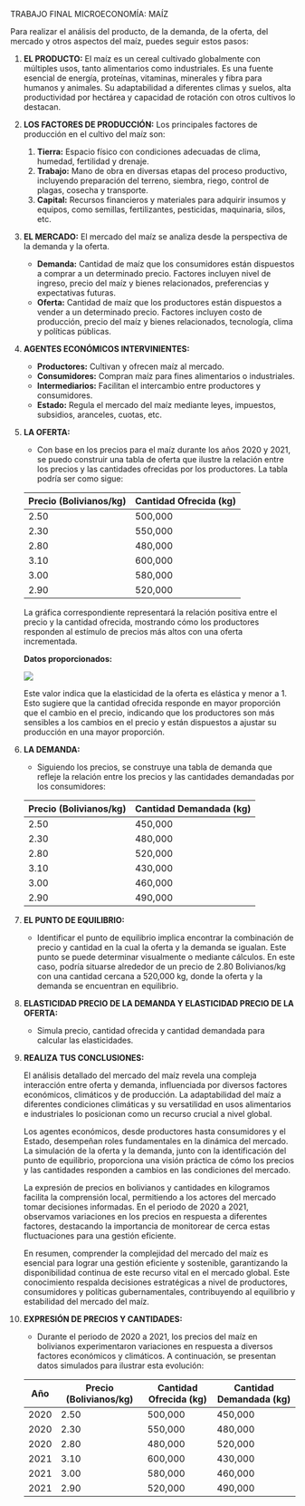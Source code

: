TRABAJO FINAL MICROECONOMÍA: MAÍZ

Para realizar el análisis del producto, de la demanda, de la oferta, del mercado y otros aspectos del maíz, puedes seguir estos pasos:

1. **EL PRODUCTO:**
   El maíz es un cereal cultivado globalmente con múltiples usos, tanto alimentarios como industriales. Es una fuente esencial de energía, proteínas, vitaminas, minerales y fibra para humanos y animales. Su adaptabilidad a diferentes climas y suelos, alta productividad por hectárea y capacidad de rotación con otros cultivos lo destacan.

2. **LOS FACTORES DE PRODUCCIÓN:**
   Los principales factores de producción en el cultivo del maíz son:
   1. **Tierra:** Espacio físico con condiciones adecuadas de clima, humedad, fertilidad y drenaje.
   2. **Trabajo:** Mano de obra en diversas etapas del proceso productivo, incluyendo preparación del terreno, siembra, riego, control de plagas, cosecha y transporte.
   3. **Capital:** Recursos financieros y materiales para adquirir insumos y equipos, como semillas, fertilizantes, pesticidas, maquinaria, silos, etc.

3. **EL MERCADO:**
   El mercado del maíz se analiza desde la perspectiva de la demanda y la oferta.
   - **Demanda:** Cantidad de maíz que los consumidores están dispuestos a comprar a un determinado precio. Factores incluyen nivel de ingreso, precio del maíz y bienes relacionados, preferencias y expectativas futuras.
   - **Oferta:** Cantidad de maíz que los productores están dispuestos a vender a un determinado precio. Factores incluyen costo de producción, precio del maíz y bienes relacionados, tecnología, clima y políticas públicas.

4. **AGENTES ECONÓMICOS INTERVINIENTES:**
   - **Productores:** Cultivan y ofrecen maíz al mercado.
   - **Consumidores:** Compran maíz para fines alimentarios o industriales.
   - **Intermediarios:** Facilitan el intercambio entre productores y consumidores.
   - **Estado:** Regula el mercado del maíz mediante leyes, impuestos, subsidios, aranceles, cuotas, etc.

5. **LA OFERTA:**
   
   - Con base en los precios para el maíz durante los años 2020 y 2021, se puedo construir una tabla de oferta que ilustre la relación entre los precios y las cantidades ofrecidas por los productores. La tabla podría ser como sigue:
   
   | Precio (Bolivianos/kg) | Cantidad Ofrecida (kg) |
   | ---------------------- | ---------------------- |
   | 2.50                   | 500,000                |
   | 2.30                   | 550,000                |
   | 2.80                   | 480,000                |
   | 3.10                   | 600,000                |
   | 3.00                   | 580,000                |
   | 2.90                   | 520,000                |
   
   La gráfica correspondiente representará la relación positiva entre el precio y la cantidad ofrecida, mostrando cómo los productores responden al estímulo de precios más altos con una oferta incrementada.
   
   **Datos proporcionados:**
   
   ![](/home/favio/Imágenes/Screenshots/Screenshot_2023-12-01-02-16-11_1366x768.png)
   
   Este valor indica que la elasticidad de la oferta es elástica y menor a 1. Esto sugiere que la cantidad ofrecida responde en mayor proporción que el cambio en el precio, indicando que los productores son más sensibles a los cambios en el precio y están dispuestos a ajustar su producción en una mayor proporción.
   
   
   
6. **LA DEMANDA:**
   
   - Siguiendo los precios, se construye una tabla de demanda que refleje la relación entre los precios y las cantidades demandadas por los consumidores:
   
   | Precio (Bolivianos/kg) | Cantidad Demandada (kg) |
   | ---------------------- | ----------------------- |
   | 2.50                   | 450,000                 |
   | 2.30                   | 480,000                 |
   | 2.80                   | 520,000                 |
   | 3.10                   | 430,000                 |
   | 3.00                   | 460,000                 |
   | 2.90                   | 490,000                 |
   
7. **EL PUNTO DE EQUILIBRIO:**
   
   - Identificar el punto de equilibrio implica encontrar la combinación de precio y cantidad en la cual la oferta y la demanda se igualan. Este punto se puede determinar visualmente o mediante cálculos. En este caso, podría situarse alrededor de un precio de 2.80 Bolivianos/kg con una cantidad cercana a 520,000 kg, donde la oferta y la demanda se encuentran en equilibrio.
   
8. **ELASTICIDAD PRECIO DE LA DEMANDA Y ELASTICIDAD PRECIO DE LA OFERTA:**
   - Simula precio, cantidad ofrecida y cantidad demandada para calcular las elasticidades.

9. **REALIZA TUS CONCLUSIONES:**
   
   El análisis detallado del mercado del maíz revela una compleja interacción entre oferta y demanda, influenciada por diversos factores económicos, climáticos y de producción. La adaptabilidad del maíz a diferentes condiciones climáticas y su versatilidad en usos alimentarios e industriales lo posicionan como un recurso crucial a nivel global.
   
   Los agentes económicos, desde productores hasta consumidores y el Estado, desempeñan roles fundamentales en la dinámica del mercado. La simulación de la oferta y la demanda, junto con la identificación del punto de equilibrio, proporciona una visión práctica de cómo los precios y las cantidades responden a cambios en las condiciones del mercado.
   
   La expresión de precios en bolivianos y cantidades en kilogramos facilita la comprensión local, permitiendo a los actores del mercado tomar decisiones informadas. En el periodo de 2020 a 2021, observamos variaciones en los precios en respuesta a diferentes factores, destacando la importancia de monitorear de cerca estas fluctuaciones para una gestión eficiente.
   
   En resumen, comprender la complejidad del mercado del maíz es esencial para lograr una gestión eficiente y sostenible, garantizando la disponibilidad continua de este recurso vital en el mercado global. Este conocimiento respalda decisiones estratégicas a nivel de productores, consumidores y políticas gubernamentales, contribuyendo al equilibrio y estabilidad del mercado del maíz.
   
10. **EXPRESIÓN DE PRECIOS Y CANTIDADES:**
    
       - Durante el periodo de 2020 a 2021, los precios del maíz en bolivianos experimentaron variaciones en respuesta a diversos factores económicos y climáticos. A continuación, se presentan datos simulados para ilustrar esta evolución:
    
    | Año  | Precio (Bolivianos/kg) | Cantidad Ofrecida (kg) | Cantidad Demandada (kg) |
    | ---- | ---------------------- | ---------------------- | ----------------------- |
    | 2020 | 2.50                   | 500,000                | 450,000                 |
    | 2020 | 2.30                   | 550,000                | 480,000                 |
    | 2020 | 2.80                   | 480,000                | 520,000                 |
    | 2021 | 3.10                   | 600,000                | 430,000                 |
    | 2021 | 3.00                   | 580,000                | 460,000                 |
    | 2021 | 2.90                   | 520,000                | 490,000                 |
    
    
